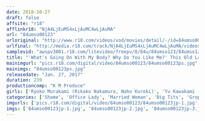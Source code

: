 ```yaml
---
date: 2018-10-27
draft: false
affsite: "r18"
afflinkr18: "NjA4LjEuMS4xLjAuMC4wLjAuMA"
url: "84umso00123"
urloriginal: "http://www.r18.com/videos/vod/movies/detail/-/id=84umso00123"
urlfinal: "http://media.r18.com/track/NjA4LjEuMS4xLjAuMC4wLjAuMA/videos/vod/movies/detail/-/id=84umso00123"
samplevid: "awspv3001.r18.com/litevideo/freepv/8/84u/84umso123/84umso123_dmb_w.mp4"
title: "'What's Going On With My Body? Why Do You Like Me?' This Old Lady Has Forgotten What It Feels Like To Be A Woman, But When She Boarded This Train A Young Man Began To Grope Her Ripe Old Tits And Ass, And Although She Tried To Resist, The Moment He Stimulated Her G-Spot, Her Switch Was Flipped..."
mainimgurl: "pics.r18.com/digital/video/84umso00123/84umso00123ps.jpg"
mainimgs: "84umso00123ps.jpg"
releasedate: "Jan. 27, 2017"
duration: 239
productioncomp: "K M Produce"
girls: ['Ryoko Murakami (Rikako Nakamura, Naho Kuroki)', 'Yu Kawakami (Shizuku Morino)', 'Rin Serizawa']
categories: ['Shame', 'Office Lady', 'Married Woman', 'Big Tits', 'Groping', 'Over 4 Hours', 'Hi-Def']
imgurls: ['pics.r18.com/digital/video/84umso00123/84umso00123jp-1.jpg', 'pics.r18.com/digital/video/84umso00123/84umso00123jp-2.jpg', 'pics.r18.com/digital/video/84umso00123/84umso00123jp-3.jpg', 'pics.r18.com/digital/video/84umso00123/84umso00123jp-4.jpg', 'pics.r18.com/digital/video/84umso00123/84umso00123jp-5.jpg', 'pics.r18.com/digital/video/84umso00123/84umso00123jp-6.jpg', 'pics.r18.com/digital/video/84umso00123/84umso00123jp-7.jpg', 'pics.r18.com/digital/video/84umso00123/84umso00123jp-8.jpg', 'pics.r18.com/digital/video/84umso00123/84umso00123jp-9.jpg', 'pics.r18.com/digital/video/84umso00123/84umso00123jp-10.jpg', 'pics.r18.com/digital/video/84umso00123/84umso00123jp-11.jpg', 'pics.r18.com/digital/video/84umso00123/84umso00123jp-12.jpg', 'pics.r18.com/digital/video/84umso00123/84umso00123jp-13.jpg', 'pics.r18.com/digital/video/84umso00123/84umso00123jp-14.jpg', 'pics.r18.com/digital/video/84umso00123/84umso00123jp-15.jpg', 'pics.r18.com/digital/video/84umso00123/84umso00123jp-16.jpg', 'pics.r18.com/digital/video/84umso00123/84umso00123jp-17.jpg', 'pics.r18.com/digital/video/84umso00123/84umso00123jp-18.jpg', 'pics.r18.com/digital/video/84umso00123/84umso00123jp-19.jpg', 'pics.r18.com/digital/video/84umso00123/84umso00123jp-20.jpg']
imgs: ['84umso00123jp-1.jpg', '84umso00123jp-2.jpg', '84umso00123jp-3.jpg', '84umso00123jp-4.jpg', '84umso00123jp-5.jpg', '84umso00123jp-6.jpg', '84umso00123jp-7.jpg', '84umso00123jp-8.jpg', '84umso00123jp-9.jpg', '84umso00123jp-10.jpg', '84umso00123jp-11.jpg', '84umso00123jp-12.jpg', '84umso00123jp-13.jpg', '84umso00123jp-14.jpg', '84umso00123jp-15.jpg', '84umso00123jp-16.jpg', '84umso00123jp-17.jpg', '84umso00123jp-18.jpg', '84umso00123jp-19.jpg', '84umso00123jp-20.jpg']
---
```

